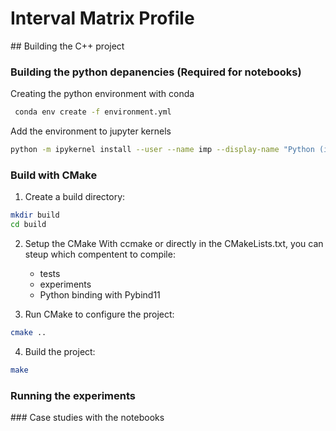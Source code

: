# Interval Matrix Profile




## Building the C++ project

### Building the python depanencies (Required for notebooks)

Creating the python environment with conda
```sh
 conda env create -f environment.yml
```
Add the environment to jupyter kernels
```sh
python -m ipykernel install --user --name imp --display-name "Python (imp)"
```


### Build with CMake

1. Create a build directory:
```sh
mkdir build
cd build
```
2.  Setup the CMake
    With ccmake or directly in the CMakeLists.txt, you can steup which compentent to compile:
    - tests
    - experiments
    - Python binding with Pybind11

3. Run CMake to configure the project:
```sh
cmake ..
```

4. Build the project:
```sh
make
```


### Running the experiments


### Case studies with the notebooks 